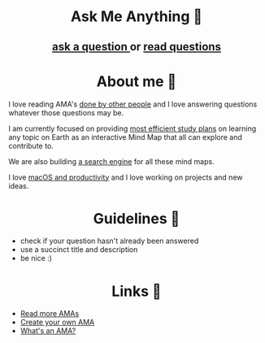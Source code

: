 <h1 align="center">Ask Me Anything 💬</h1>
<h2 align="center"><a href="../../issues/new"> ask a question </a>  or <a href="../../issues?q=is%3Aissue+is%3Aclosed+sort%3Aupdated-desc"> read questions </a></h2>

<h1 align="center"> About me 👋 </h1>

I love reading AMA's [done by other people](https://github.com/sindresorhus/amas) and I love answering questions whatever those questions may be.

I am currently focused on providing [most efficient study plans](https://github.com/learn-anything/maps) on learning any topic on Earth as an interactive Mind Map that all can explore and contribute to. 

We are also building [a search engine](https://github.com/learn-anything/learn-anything) for all these mind maps. 

I love [macOS and productivity](https://github.com/nikitavoloboev/my-mac-os) and I love working on projects and new ideas.

<h1 align="center"> Guidelines 📕 </h1>

- check if your question hasn't already been answered
- use a succinct title and description
- be nice :)


<h1 align="center"> Links 🔗</h1>

- [Read more AMAs](https://github.com/sindresorhus/amas)
- [Create your own AMA](https://github.com/sindresorhus/amas/blob/master/create-ama.md)
- [What's an AMA?](https://en.wikipedia.org/wiki/Reddit#IAmA_and_AMA)
